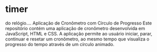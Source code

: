 # timer
do relógio.... Aplicação de Cronômetro com Círculo de Progresso Este repositório contém uma aplicação de cronômetro desenvolvida em JavaScript, HTML e CSS. A aplicação permite ao usuário iniciar, parar, continuar e resetar um cronômetro, ao mesmo tempo que visualiza o progresso do tempo através de um círculo animado.
